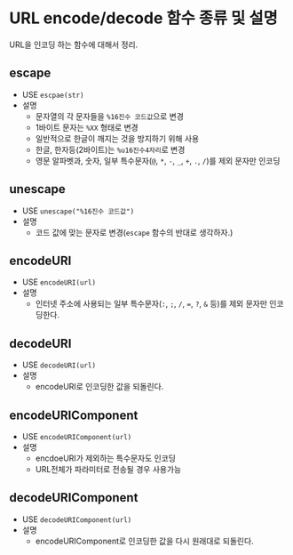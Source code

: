 # URL encode/decode 함수 종류 및 설명

URL을 인코딩 하는 함수에 대해서 정리.

## escape
- USE
    ```escpae(str)```
- 설명
    - 문자열의 각 문자들을 `%16진수 코드값`으로 변경
    - 1바이트 문자는 `%XX` 형태로 변경
    - 일반적으로 한글이 깨지는 것을 방지하기 위해 사용
    - 한글, 한자등(2바이트)는 `%u16진수4자리`로 변경
    - 영문 알파벳과, 숫자, 일부 특수문자(`@`, `*`, `-`, `_`, `+`, `.`, `/`)를 제외 문자만  인코딩

## unescape
- USE
    ```unescape("%16진수 코드값")```
- 설명
    - 코드 값에 맞는 문자로 변경(`escape` 함수의 반대로 생각하자.)

## encodeURI
- USE
    ```encodeURI(url)```
- 설명
    - 인터넷 주소에 사용되는 일부 특수문자(`:`, `;`, `/`, `=`, `?`, `&` 등)를 제외 문자만 인코딩한다.

## decodeURI
- USE
    ```decodeURI(url)```
- 설명
    - encodeURI로 인코딩한 값을 되돌린다.

## encodeURIComponent
- USE
    ```encodeURIComponent(url)```
- 설명
    - encdoeURI가 제외하는 특수문자도 인코딩
    - URL전체가 파라미터로 전송될 경우 사용가능

## decodeURIComponent
- USE
    ```decodeURIComponent(url)```
- 설명
    - encodeURIComponent로 인코딩한 값을 다시 원래대로 되돌린다.  